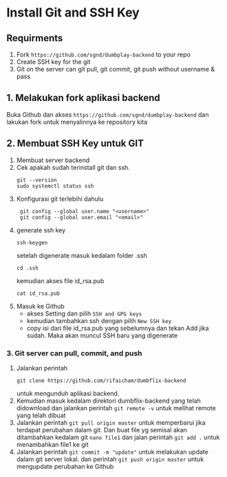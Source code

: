 # Install Git and SSH Key
## Requirments
1. Fork `https://github.com/sgnd/dumbplay-backend` to your repo
2. Create SSH key for the git
3. Git on the server can git pull, git commit, git push without username & pass

## 1. Melakukan fork aplikasi backend
Buka Github dan akses `https://github.com/sgnd/dumbplay-backend` dan lakukan fork untuk menyalinnya ke repository kita

## 2. Membuat SSH Key untuk GIT
1. Membuat server backend
2. Cek apakah sudah terinstall git dan ssh. 
    ```
    git --version
    sudo systemctl status ssh
    ```
3. Konfigurasi git terlebihi dahulu
    ```
     git config --global user.name "<username>"
     git config --global user.email "<email>"
    ```
4. generate ssh key
    ```
    ssh-keygen
    ```
    setelah digenerate masuk kedalam folder .ssh
    ```
    cd .ssh
    ```
    kemudian akses file id_rsa.pub
    ```
    cat id_rsa.pub
    ```
5. Masuk ke Github 
    - akses Setting dan pilih `SSH and GPG keys`
    - kemudian tambahkan ssh dengan pilih `New SSH key`
    - copy isi dari file id_rsa.pub yang sebelumnya dan tekan Add jika sudah. Maka akan muncul SSH baru yang digenerate

### 3. Git server can pull, commit, and push
1. Jalankan perintah 
    ```
    git clone https://github.com/rifaicham/dumbflix-backend
    ```
    untuk mengunduh aplikasi backend. 
2. Kemudian masuk kedalam direktori dumbflix-backend yang telah didownload dan jalankan perintah `git remote -v` untuk melihat remote yang telah dibuat
3. Jalankan perintah `git pull origin master` untuk memperbarui jika terdapat perubahan dalam git. Dan buat file yg semisal akan ditambahkan kedalam git `nano file1` dan jalan perintah `git add .` untuk menambahkan file1 ke git
4. Jalankan perintah `git commit -m "update"` untuk melakukan update dalam git server lokal. dan perintah  `git push origin master` untuk mengupdate perubahan ke Github



    


